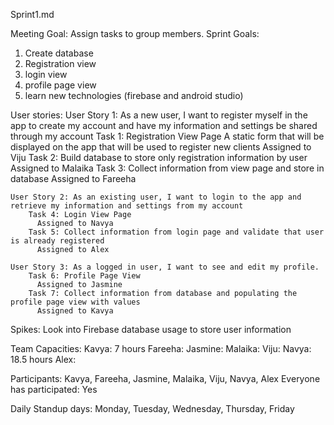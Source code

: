 Sprint1.md

Meeting Goal: Assign tasks to group members.
Sprint Goals:
  1. Create database
  2. Registration view
  3. login view
  4. profile page view
  5. learn new technologies (firebase and android studio)

User stories:
    User Story 1: As a new user, I want to register myself in the app to create my account and have my information and settings be shared through my account
        Task 1: Registration View Page
          A static form that will be displayed on the app that will be used to register new clients
          Assigned to Viju
        Task 2: Build database to store only registration information by user
          Assigned to Malaika
        Task 3: Collect information from view page and store in database
          Assigned to Fareeha

    User Story 2: As an existing user, I want to login to the app and retrieve my information and settings from my account
        Task 4: Login View Page
          Assigned to Navya
        Task 5: Collect information from login page and validate that user is already registered
          Assigned to Alex

    User Story 3: As a logged in user, I want to see and edit my profile.
        Task 6: Profile Page View
          Assigned to Jasmine
        Task 7: Collect information from database and populating the profile page view with values
          Assigned to Kavya


Spikes: Look into Firebase database usage to store user information

Team Capacities:
  Kavya: 7 hours
  Fareeha:
	Jasmine:
	Malaika:
	Viju:
	Navya: 18.5 hours
	Alex:

Participants: Kavya, Fareeha, Jasmine, Malaika, Viju, Navya, Alex
Everyone has participated: Yes


Daily Standup days: Monday, Tuesday, Wednesday, Thursday, Friday
